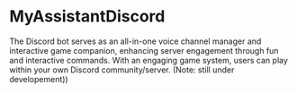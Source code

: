# MyAssistantDiscord
The Discord bot serves as an all-in-one voice channel manager and interactive game companion, enhancing server engagement through fun and interactive commands. With an engaging game system, users can play within your own Discord community/server. (Note: still under developement))
